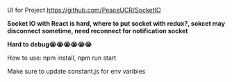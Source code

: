 UI for Project https://github.com/PeaceUCR/SocketIO

**Socket IO with React is hard, where to put socket with redux?, sokcet may disconnect sometime, need reconnect for notification socket**

**Hard to debug😭😭😭😭😭😭**

How to use:  npm install, npm run start

Make sure to update constant.js for env varibles
